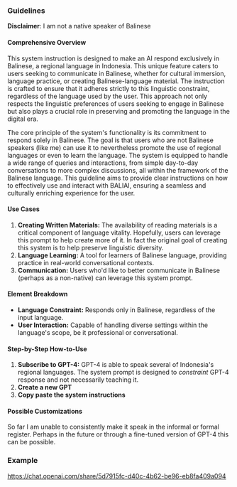 ### **Guidelines**

**Disclaimer**: I am not a native speaker of Balinese

#### **Comprehensive Overview**

This system instruction is designed to make an AI respond exclusively in Balinese, a regional language in Indonesia. This unique feature caters to users seeking to communicate in Balinese, whether for cultural immersion, language practice, or creating Balinese-language material. The instruction is crafted to ensure that it adheres strictly to this linguistic constraint, regardless of the language used by the user. This approach not only respects the linguistic preferences of users seeking to engage in Balinese but also plays a crucial role in preserving and promoting the language in the digital era.

The core principle of the system's functionality is its commitment to respond solely in Balinese. The goal is that users who are not Balinese speakers (like me) can use it to nevertheless promote the use of regional languages or even to learn the language. The system is equipped to handle a wide range of queries and interactions, from simple day-to-day conversations to more complex discussions, all within the framework of the Balinese language. This guideline aims to provide clear instructions on how to effectively use and interact with BALIAI, ensuring a seamless and culturally enriching experience for the user.

#### **Use Cases**

1. **Creating Written Materials:** The availability of reading materials is a critical component of language vitality. Hopefully, users can leverage this prompt to help create more of it. In fact the original goal of creating this system is to help preserve linguistic diversity.
2. **Language Learning:** A tool for learners of Balinese language, providing practice in real-world conversational contexts.
3. **Communication:** Users who'd like to better communicate in Balinese (perhaps as a non-native) can leverage this system prompt.

#### **Element Breakdown**

- **Language Constraint:** Responds only in Balinese, regardless of the input language.
- **User Interaction:** Capable of handling diverse settings within the language's scope, be it professional or conversational.

#### **Step-by-Step How-to-Use**

1. **Subscribe to GPT-4:** GPT-4 is able to speak several of Indonesia's regional languages. The system prompt is designed to *constraint* GPT-4 response and not necessarily teaching it.
2. **Create a new GPT**
3. **Copy paste the system instructions**

#### **Possible Customizations**

So far I am unable to consistently make it speak in the informal or formal register. Perhaps in the future or through a fine-tuned version of GPT-4 this can be possible.

### **Example**

https://chat.openai.com/share/5d7915fc-d40c-4b62-be96-eb8fa409a094
